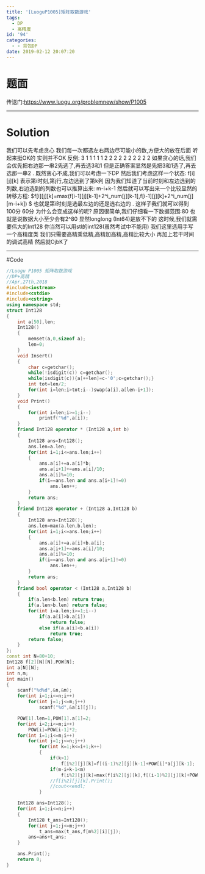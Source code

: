```yaml
---
title: '[LuoguP1005]矩阵取数游戏'
tags:
  - DP
  - 高精度
id: '94'
categories:
  - - 背包DP
date: 2019-02-12 20:07:20
---
```


# 题面

传送门:https://www.luogu.org/problemnew/show/P1005

* * *

# Solution

我们可以先考虑贪心 我们每一次都选左右两边尽可能小的数,方便大的放在后面 听起来挺OK的 实则并不OK 反例: 3 1 1 1 1 1 2 2 2 2 2 2 2 2 2 2 如果贪心的话,我们会优先把右边那一串2先选了,再去选3和1 但是正确答案显然是先把3和1选了,再去选那一串2 . 既然贪心不成,我们可以考虑一下DP 然后我们考虑这样一个状态: f\[i\]\[j\]\[k\] 表示第i时刻,第j行,左边选到了第k列 因为我们知道了当前时刻和左边选到的列数,右边选到的列数也可以推算出来: m-i+k-1 然后就可以写出来一个比较显然的转移方程: $f\[i\]\[j\]\[k\]=max(f\[i-1\]\[j\]\[k-1\]+2^i_num\[j\]\[k-1\],f\[i-1\]\[j\]\[k\]+2^i_num\[j\]\[m-i+k\]) $ 也就是第i时刻是选最左边的还是选右边的 . 这样子我们就可以得到 100分 60分 为什么会变成这样的呢? 原因很简单,我们仔细看一下数据范围:80 也就是说数据大小至少会有2^80 显然longlong (Int64)是放不下的 这时候,我们就需要伟大的Int128 你当然可以用stl的int128(虽然考试中不能用) 我们这里选用手写一个高精度类 我们只需要高精乘低精,高精加高精,高精比较大小 再加上若干时间的调试高精 然后就OjbK了

* * *

#Code

```cpp
//Luogu P1005 矩阵取数游戏
//DP+高精
//Apr,27th,2018
#include<iostream>
#include<cstdio>
#include<cstring>
using namespace std;
struct Int128
{
    int a[50],len;
    Int128()
    {
        memset(a,0,sizeof a);
        len=0;
    }
    void Insert()
    {
        char c=getchar();
        while(!isdigit(c)) c=getchar();
        while(isdigit(c)){a[++len]=c-'0';c=getchar();}
        int tot=len/2;
        for(int i=len;i>tot;i--)swap(a[i],a[len-i+1]);
    }
    void Print()
    {
        for(int i=len;i>=1;i--)
            printf("%d",a[i]);
    }
    friend Int128 operator * (Int128 a,int b)
    {
        Int128 ans=Int128();
        ans.len=a.len;
        for(int i=1;i<=ans.len;i++)
        {
            ans.a[i]+=a.a[i]*b;
            ans.a[i+1]+=ans.a[i]/10;
            ans.a[i]%=10;
            if(i==ans.len and ans.a[i+1]!=0)
                ans.len++;
        }
        return ans;
    }
    friend Int128 operator + (Int128 a,Int128 b)
    {
        Int128 ans=Int128();
        ans.len=max(a.len,b.len);
        for(int i=1;i<=ans.len;i++)
        {
            ans.a[i]+=a.a[i]+b.a[i];
            ans.a[i+1]+=ans.a[i]/10;
            ans.a[i]%=10;
            if(i==ans.len and ans.a[i+1]!=0)
                ans.len++;
        }
        return ans;
    }
    friend bool operator < (Int128 a,Int128 b)
    {
        if(a.len<b.len) return true;
        if(a.len>b.len) return false;
        for(int i=a.len;i>=1;i--)
            if(a.a[i]>b.a[i])
                return false;
            else if(a.a[i]<b.a[i])
                return true;
        return false;
    }
};
const int N=80+10;
Int128 f[2][N][N],POW[N];
int a[N][N];
int n,m;
int main()
{
    scanf("%d%d",&n,&m);
    for(int i=1;i<=n;i++)
        for(int j=1;j<=m;j++)
            scanf("%d",&a[i][j]);

    POW[1].len=1,POW[1].a[1]=2;
    for(int i=2;i<=m;i++)
        POW[i]=POW[i-1]*2;
    for(int i=1;i<=m;i++)
        for(int j=1;j<=n;j++)
            for(int k=1;k<=i+1;k++)
            {
                if(k>1)
                    f[i%2][j][k]=f[(i-1)%2][j][k-1]+POW[i]*a[j][k-1];
                if(m-i+k-1<m)
                    f[i%2][j][k]=max(f[i%2][j][k],f[(i-1)%2][j][k]+POW[i]*a[j][m-i+k]);
                //f[i%2][j][k].Print();
                //cout<<endl;
            }

    Int128 ans=Int128();
    for(int i=1;i<=n;i++)
    {
        Int128 t_ans=Int128();
        for(int j=1;j<=m;j++)
            t_ans=max(t_ans,f[m%2][i][j]);
        ans=ans+t_ans;
    }

    ans.Print();
    return 0;
}


```